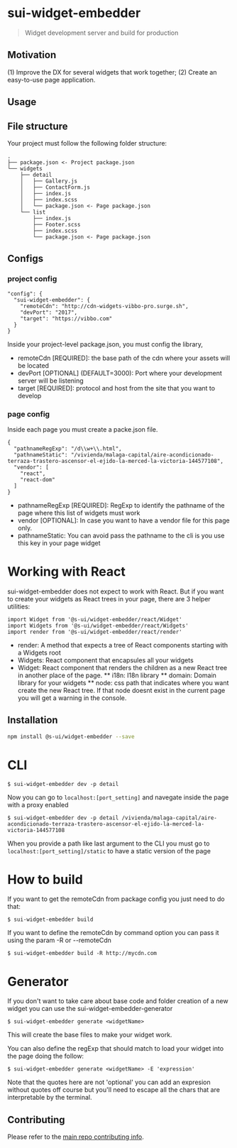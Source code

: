 # sui-widget-embedder
> Widget development server and build for production

## Motivation

(1) Improve the DX for several widgets that work together; (2) Create an easy-to-use page application.

## Usage

## File structure

Your project must follow the following folder structure:

```
.
├── package.json <- Project package.json
└── widgets
    ├── detail
    │   ├── Gallery.js
    │   ├── ContactForm.js
    │   ├── index.js
    │   ├── index.scss
    │   └── package.json <- Page package.json
    └── list
        ├── index.js
        ├── Footer.scss
        ├── index.scss
        └── package.json <- Page package.json
```

## Configs

### project config

```
"config": {
  "sui-widget-embedder": {
    "remoteCdn": "http://cdn-widgets-vibbo-pro.surge.sh",
    "devPort": "2017",
    "target": "https://vibbo.com"
  }
}
```

Inside your project-level package.json, you must config the library,

* remoteCdn [REQUIRED]: the base path of the cdn where your assets will be located
* devPort [OPTIONAL] (DEFAULT=3000): Port where your development server will be listening
* target [REQUIRED]: protocol and host from the site that you want to develop

### page config

Inside each page you must create a packe.json file.

```
{
  "pathnameRegExp": "/d\\w+\\.html",
  "pathnameStatic": "/vivienda/malaga-capital/aire-acondicionado-terraza-trastero-ascensor-el-ejido-la-merced-la-victoria-144577108",
  "vendor": [
    "react",
    "react-dom"
  ]
}
```

* pathnameRegExp [REQUIRED]: RegExp to identify the pathname of the page where this list of widgets must work
* vendor [OPTIONAL]: In case you want to have a vendor file for this page only.
* pathnameStatic: You can avoid pass the pathname to the cli is you use this key in your page widget

# Working with React

sui-widget-embedder does not expect to work with React. But if you want to create your widgets as React trees in your page, there are 3 helper utilities:

```
import Widget from '@s-ui/widget-embedder/react/Widget'
import Widgets from '@s-ui/widget-embedder/react/Widgets'
import render from '@s-ui/widget-embedder/react/render'
```
* render: A method that expects a tree of React components starting with a Widgets root
* Widgets: React component that encapsules all your widgets
* Widget: React component that renders the children as a new React tree in another place of the page.
** i18n: I18n library
** domain: Domain library for your widgets
** node: css path that indicates where you want create the new React tree. If that node doesnt exist in the current page you will get a warning in the console.

## Installation

```sh
npm install @s-ui/widget-embedder --save
```

# CLI

```
$ sui-widget-embedder dev -p detail
```

Now you can go to `localhost:[port_setting]` and navegate inside the page with a proxy enabled

```
$ sui-widget-embedder dev -p detail /vivienda/malaga-capital/aire-acondicionado-terraza-trastero-ascensor-el-ejido-la-merced-la-victoria-144577108
```
When you provide a path like last argument to the CLI you must go to `localhost:[port_setting]/static` to have a static version of the page

# How to build

If you want to get the remoteCdn from package config you just need to do that:

```
$ sui-widget-embedder build
```

If you want to define the remoteCdn by command option you can pass it using the param -R or --remoteCdn

```
$ sui-widget-embedder build -R http://mycdn.com
```

# Generator

If you don't want to take care about base code and folder creation of a new widget you can use the sui-widget-embedder-generator

```
$ sui-widget-embedder generate <widgetName>
```

This will create the base files to make your widget work.

You can also define the regExp that should match to load your widget into the page doing the follow:

```
$ sui-widget-embedder generate <widgetName> -E 'expression'
```

Note that the quotes here are not 'optional' you can add an expresion without quotes off course but you'll need to escape all the chars that are interpretable by the terminal.

## Contributing

Please refer to the [main repo contributing info](https://github.com/SUI-Components/sui/blob/master/CONTRIBUTING.md).
